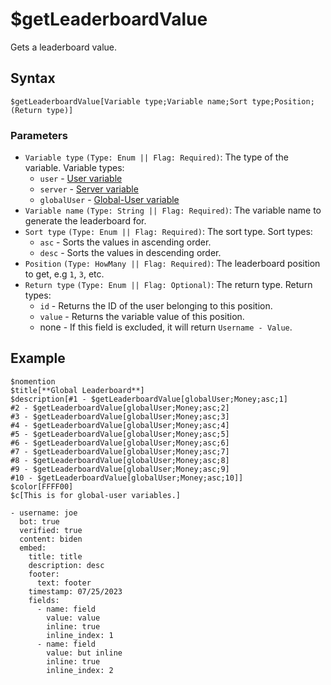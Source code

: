 # $getLeaderboardValue
Gets a leaderboard value.

## Syntax
```
$getLeaderboardValue[Variable type;Variable name;Sort type;Position;(Return type)]
```

### Parameters
- `Variable type` `(Type: Enum || Flag: Required)`: The type of the variable. Variable types:
  - `user` - [User variable](../guides/introduction/variables.md#user-variables)
  - `server` - [Server variable](../guides/introduction/variables.md#server-variables)
  - `globalUser` - [Global-User variable](../guides/introduction/variables.md#globalglobal-user-variables)
- `Variable name` `(Type: String || Flag: Required)`: The variable name to generate the leaderboard for.
- `Sort type` `(Type: Enum || Flag: Required)`: The sort type. Sort types:
  - `asc` - Sorts the values in ascending order.
  - `desc` - Sorts the values in descending order.
- `Position` `(Type: HowMany || Flag: Required)`: The leaderboard position to get, e.g `1`, `3`, etc.
- `Return type` `(Type: Enum || Flag: Optional)`: The return type. Return types:
  - `id` - Returns the ID of the user belonging to this position.
  - `value` - Returns the variable value of this position.
  - none - If this field is excluded, it will return `Username - Value`.

## Example
```
$nomention
$title[**Global Leaderboard**]
$description[#1 - $getLeaderboardValue[globalUser;Money;asc;1]
#2 - $getLeaderboardValue[globalUser;Money;asc;2]
#3 - $getLeaderboardValue[globalUser;Money;asc;3]
#4 - $getLeaderboardValue[globalUser;Money;asc;4]
#5 - $getLeaderboardValue[globalUser;Money;asc;5]
#6 - $getLeaderboardValue[globalUser;Money;asc;6]
#7 - $getLeaderboardValue[globalUser;Money;asc;7]
#8 - $getLeaderboardValue[globalUser;Money;asc;8]
#9 - $getLeaderboardValue[globalUser;Money;asc;9]
#10 - $getLeaderboardValue[globalUser;Money;asc;10]]
$color[FFFF00]
$c[This is for global-user variables.]
```

```discord yaml
- username: joe
  bot: true
  verified: true
  content: biden
  embed:
    title: title
    description: desc
    footer:
      text: footer
    timestamp: 07/25/2023
    fields:
      - name: field
        value: value
        inline: true
        inline_index: 1
      - name: field
        value: but inline
        inline: true
        inline_index: 2
```
